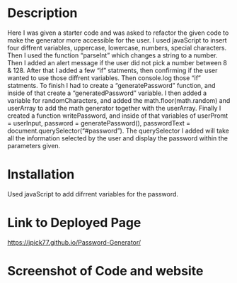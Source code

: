 # Description
Here I was given a starter code and was asked to refactor the given code to make the generator more accessible for the user. I used javaScript to insert four diffrent variables, uppercase, lowercase, numbers, special characters. Then I used the function “parseInt” which changes a string to a number. Then I added an alert message if the user did not pick a number between 8 & 128. After that I added a few “if” statments, then confirming if the user wanted to use those diffrent variables. Then console.log those “if” statments. To finish I had to create a “generatePassword” function, and inside of that create a “generatedPassword” variable. I then added a variable for randomCharacters, and added the math.floor(math.random) and userArray to add the math generator together with the userArray. Finally I created a function writePassword, and inside of that variables of userPromt = userInput, password = generatePassword(), passwordText = document.querySelector(“#password”). The querySelector I added will take all the information selected by the user and display the password within the parameters given.

 # Installation
 Used javaScript to add difrrent variables for the password.

 # Link to Deployed Page
 https://jpick77.github.io/Password-Generator/

 # Screenshot of Code and website
 